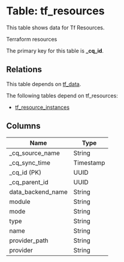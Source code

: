 # Table: tf_resources

This table shows data for Tf Resources.

Terraform resources

The primary key for this table is **_cq_id**.

## Relations

This table depends on [tf_data](tf_data).

The following tables depend on tf_resources:
  - [tf_resource_instances](tf_resource_instances)

## Columns

| Name          | Type          |
| ------------- | ------------- |
|_cq_source_name|String|
|_cq_sync_time|Timestamp|
|_cq_id (PK)|UUID|
|_cq_parent_id|UUID|
|data_backend_name|String|
|module|String|
|mode|String|
|type|String|
|name|String|
|provider_path|String|
|provider|String|